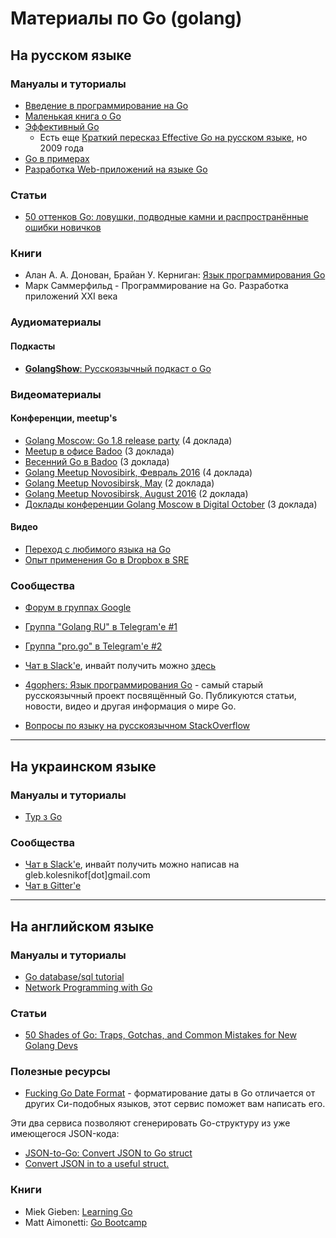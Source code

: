 # Материалы по Go (golang)

## На русском языке

### Мануалы и туториалы

- [Введение в программирование на Go][1]
- [Маленькая книга о Go][3]
- [Эффективный Go][2]
  - Есть еще [Краткий пересказ Effective Go на русском языке][4], но 2009 года
- [Go в примерах][25]
- [Разработка Web-приложений на языке Go][35]

### Статьи

- [50 оттенков Go: ловушки, подводные камни и распространённые ошибки новичков][6]

### Книги

- Алан А. А. Донован, Брайан У. Керниган: [Язык программирования Go][7]
- Марк Саммерфильд - Программирование на Go. Разработка приложений XXI века

### Аудиоматериалы

#### Подкасты

- [**GolangShow**: Русскоязычный подкаст о Go][20]

### Видеоматериалы

#### Конференции, meetup's

- [Golang Moscow: Go 1.8 release party][15] (4 доклада)
- [Meetup в офисе Badoo][16] (3 доклада)
- [Весенний Go в Badoo][17] (3 доклада)
- [Golang Meetup Novosibirk, Февраль 2016][21] (4 доклада)
- [Golang Meetup Novosibirsk, May][22] (2 доклада)
- [Golang Meetup Novosibirsk, August 2016][23] (2 доклада)
- [Доклады конференции Golang Moscow в Digital October][24] (3 доклада)

#### Видео

- [Переход с любимого языка на Go][18]
- [Опыт применения Go в Dropbox в SRE][19]

### Сообщества

- [Форум в группах Google][12]
- [Группа "Golang RU" в Telegram'e #1][8]
- [Группа "pro.go" в Telegram'e #2][9]
- [Чат в Slack'e][10], инвайт получить можно [здесь][11]

- [4gophers: Язык программирования Go][26] - самый старый русскоязычный проект посвящённый Go. Публикуются статьи, новости, видео и другая информация о мире Go.

- [Вопросы по языку на русскоязычном StackOverflow][28]

---

## На украинском языке

### Мануалы и туториалы

- [Тур з Go][5]

### Сообщества

- [Чат в Slack'e][13], инвайт получить можно написав на gleb.kolesnikof[dot]gmail.com
- [Чат в Gitter'e][14]

---

## На английском языке

### Мануалы и туториалы

- [Go database/sql tutorial][29]
- [Network Programming with Go][36]

### Статьи

- [50 Shades of Go: Traps, Gotchas, and Common Mistakes for New Golang Devs][27]

### Полезные ресурсы

- [Fucking Go Date Format][30] - форматирование даты в Go отличается от других Си-подобных языков, этот сервис поможет вам написать его.

Эти два сервиса позволяют сгенерировать Go-структуру из уже имеющегося JSON-кода:

- [JSON-to-Go: Convert JSON to Go struct][31]
- [Convert JSON in to a useful struct.][32]

### Книги

- Miek Gieben: [Learning Go][33]
- Matt Aimonetti: [Go Bootcamp][34]


[1]: http://golang-book.ru/
[2]: https://github.com/Konstantin8105/Effective_Go_RU
[3]: https://sefus.ru/little-go-book/
[4]: http://eao197.narod.ru/desc/short_effective_go.html
[5]: https://go-tour-ua.appspot.com/welcome/1
[6]: https://habrahabr.ru/company/mailru/blog/314804
[7]: http://www.ozon.ru/context/detail/id/34671680/
[8]: https://t.me/gogolang
[9]: https://t.me/proGO
[10]: https://golang-ru.slack.com
[11]: http://4gophers.ru/slack
[12]: https://groups.google.com/forum/#!forum/Golang-ru
[13]: https://golang-ua.slack.com
[14]: https://gitter.im/dev-ua/go
[15]: https://www.youtube.com/playlist?list=PLknJ4Vr6efQEC9g8MIJopLmTZ0b_MXlYh 
[16]: https://www.youtube.com/playlist?list=PL3xVZC4USRNRD2U7ZASvzaUQdngBanrW1
[17]: https://www.youtube.com/playlist?list=PL3xVZC4USRNShnrPVbZAMJNTdA36TmNZv
[18]: https://www.youtube.com/watch?v=hy3JwgOvpII
[19]: https://www.youtube.com/watch?v=EWsXbsUBm-M
[20]: http://golangshow.com/
[21]: https://www.youtube.com/playlist?list=PLFGD2mcDssp3FtlKnuuL_-JJaErbV9k-L
[22]: https://www.youtube.com/playlist?list=PLFGD2mcDssp28SkI9_ZcJnlpunZNZ36mh
[23]: https://www.youtube.com/playlist?list=PLFGD2mcDssp2u73JtzqlmooVtN1eiTCk6
[24]: https://www.youtube.com/watch?v=OtRf5WC4qoE
[25]: https://gobyexample.ru/
[26]: http://4gophers.ru/
[27]: http://devs.cloudimmunity.com/gotchas-and-common-mistakes-in-go-golang/
[28]: https://ru.stackoverflow.com/questions/tagged/golang
[29]: http://go-database-sql.org/
[30]: http://fuckinggodateformat.com/
[31]: https://mholt.github.io/json-to-go/
[32]: http://json2struct.mervine.net/
[33]: https://archive.miek.nl/files/go/Learning-Go-latest.pdf
[34]: https://www.softcover.io/download/88e295ad/GoBootcamp/ebooks/GoBootcamp.pdf
[35]: https://github.com/asaskevich/build-web-application-with-golang_RU
[36]: https://jannewmarch.gitbooks.io/network-programming-with-go-golang-/

